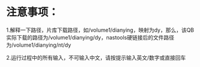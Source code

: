 # 注意事项：
1.解释一下路径，片库下载路径，如/volume1/dianying，映射为dy，那么，该QB实际下载的路径为/volume1/dianying/dy，nastools硬链接后的文件路径为/volume1/dianying/nt/dy

2.运行过程中的所有输入，不可输入中文，请按提示输入英文/数字或直接回车
